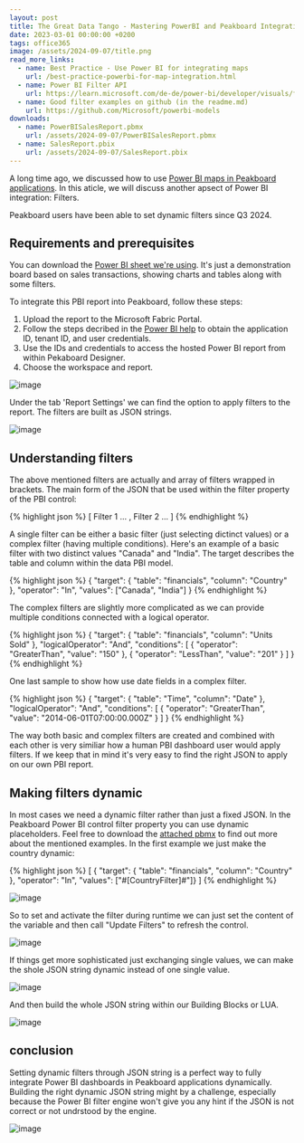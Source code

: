 ```yaml
---
layout: post
title: The Great Data Tango - Mastering PowerBI and Peakboard Integration with Filters
date: 2023-03-01 00:00:00 +0200
tags: office365 
image: /assets/2024-09-07/title.png
read_more_links:
  - name: Best Practice - Use Power BI for integrating maps
    url: /best-practice-powerbi-for-map-integration.html
  - name: Power BI Filter API
    url: https://learn.microsoft.com/de-de/power-bi/developer/visuals/filter-api
  - name: Good filter examples on github (in the readme.md)
    url: https://github.com/Microsoft/powerbi-models
downloads:
  - name: PowerBISalesReport.pbmx
    url: /assets/2024-09-07/PowerBISalesReport.pbmx
  - name: SalesReport.pbix
    url: /assets/2024-09-07/SalesReport.pbix
---
```

A long time ago, we discussed how to use [Power BI maps in Peakboard applications](/best-practice-powerbi-for-map-integration.html). In this aticle, we will discuss another apsect of Power BI integration: Filters. 

Peakboard users have been able to set dynamic filters since Q3 2024.

## Requirements and prerequisites

You can download the [Power BI sheet we're using](/assets/2024-09-07/SalesReport.pbix). It's just a demonstration board based on sales transactions, showing charts and tables along with some filters.

To integrate this PBI report into Peakboard, follow these steps:
1. Upload the report to the Microsoft Fabric Portal.
2. Follow the steps decribed in the [Power BI help](https://help.peakboard.com/controls/Extended/en-power-bi.html) to obtain the application ID, tenant ID, and user credentials.
3. Use the IDs and credentials to access the hosted Power BI report from within Pekaboard Designer.
3. Choose the workspace and report.

![image](/assets/2024-09-07/010.png)

Under the tab 'Report Settings' we can find the option to apply filters to the report. The filters are built as JSON strings.

![image](/assets/2024-09-07/020.png)

## Understanding filters

The above mentioned filters are actually and array of filters wrapped in brackets. The main form of the JSON that be used within the filter property of the PBI control: 

{% highlight json %}
[
      Filter 1 ...
    ,
      Filter 2 ...
]
{% endhighlight %}

A single filter can be either a basic filter (just selecting dictinct values) or a complex filter (having multiple conditions). Here's an example of a basic filter with two distinct values "Canada" and "India". The target describes the table and column within the data PBI model.

{% highlight json %}
{
    "target": {
        "table": "financials",
        "column": "Country"
    },
    "operator": "In",
    "values": ["Canada", "India"]
}
{% endhighlight %}

The complex filters are slightly more complicated as we can provide multiple conditions connected with a logical operator. 

{% highlight json %}
{
    "target": {
        "table": "financials",
        "column": "Units Sold"
    },
    "logicalOperator": "And",
    "conditions": [
        {
            "operator": "GreaterThan",
            "value": "150"
        },
        {
            "operator": "LessThan",
            "value": "201"
        }
    ]
}
{% endhighlight %}

One last sample to show how use date fields in a complex filter.

{% highlight json %}
{
  "target": {
    "table": "Time",
    "column": "Date"
  },
  "logicalOperator": "And",
  "conditions": [
    {
      "operator": "GreaterThan",
      "value": "2014-06-01T07:00:00.000Z"
    }
  ]
}
{% endhighlight %}

The way both basic and complex filters are created and combined with each other is very similiar how a human PBI dashboard user would apply filters. If we keep that in mind it's very easy to find the right JSON to apply on our own PBI report.

## Making filters dynamic

In most cases we need a dynamic filter rather than just a fixed JSON. In the Peakboard Power BI control filter property you can use dynamic placeholders. Feel free to download the [attached pbmx](/assets/2024-09-07/PowerBISalesReport.pbmx) to find out more about the mentioned examples. In the first example we just make the country dynamic:

{% highlight json %}
[
{ "target": { "table": "financials", "column": "Country" },
"operator": "In", "values": ["#[CountryFilter]#"]}
]
{% endhighlight %}

![image](/assets/2024-09-07/030.png)

So to set and activate the filter during runtime we can just set the content of the variable and then call "Update Filters" to refresh the control.

![image](/assets/2024-09-07/040.png)

If things get more sophisticated just exchanging single values, we can make the shole JSON string dynamic instead of one single value.

![image](/assets/2024-09-07/050.png)

And then build the whole JSON string within our Building Blocks or LUA.

![image](/assets/2024-09-07/060.png)

## conclusion

Setting dynamic filters through JSON string is a perfect way to fully integrate Power BI dashboards in Peakboard applications dynamically. Building the right dynamic JSON string might by a challenge, especially because the Power BI filter engine won't give you any hint if the JSON is not correct or not undrstood by the engine.  

![image](/assets/2024-09-07/result.gif)

